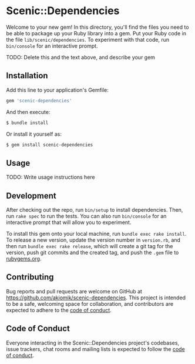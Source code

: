 # Scenic::Dependencies

Welcome to your new gem! In this directory, you'll find the files you need to be able to package up your Ruby library into a gem. Put your Ruby code in the file `lib/scenic/dependencies`. To experiment with that code, run `bin/console` for an interactive prompt.

TODO: Delete this and the text above, and describe your gem

## Installation

Add this line to your application's Gemfile:

```ruby
gem 'scenic-dependencies'
```

And then execute:

```sh
$ bundle install
```

Or install it yourself as:

```sh
$ gem install scenic-dependencies
```

## Usage

TODO: Write usage instructions here

## Development

After checking out the repo, run `bin/setup` to install dependencies. Then, run `rake spec` to run the tests. You can also run `bin/console` for an interactive prompt that will allow you to experiment.

To install this gem onto your local machine, run `bundle exec rake install`. To release a new version, update the version number in `version.rb`, and then run `bundle exec rake release`, which will create a git tag for the version, push git commits and the created tag, and push the `.gem` file to [rubygems.org](https://rubygems.org).

## Contributing

Bug reports and pull requests are welcome on GitHub at https://github.com/akiomik/scenic-dependencies. This project is intended to be a safe, welcoming space for collaboration, and contributors are expected to adhere to the [code of conduct](https://github.com/akiomik/scenic-dependencies/blob/main/CODE_OF_CONDUCT.md).

## Code of Conduct

Everyone interacting in the Scenic::Dependencies project's codebases, issue trackers, chat rooms and mailing lists is expected to follow the [code of conduct](https://github.com/akiomik/scenic-dependencies/blob/main/CODE_OF_CONDUCT.md).
